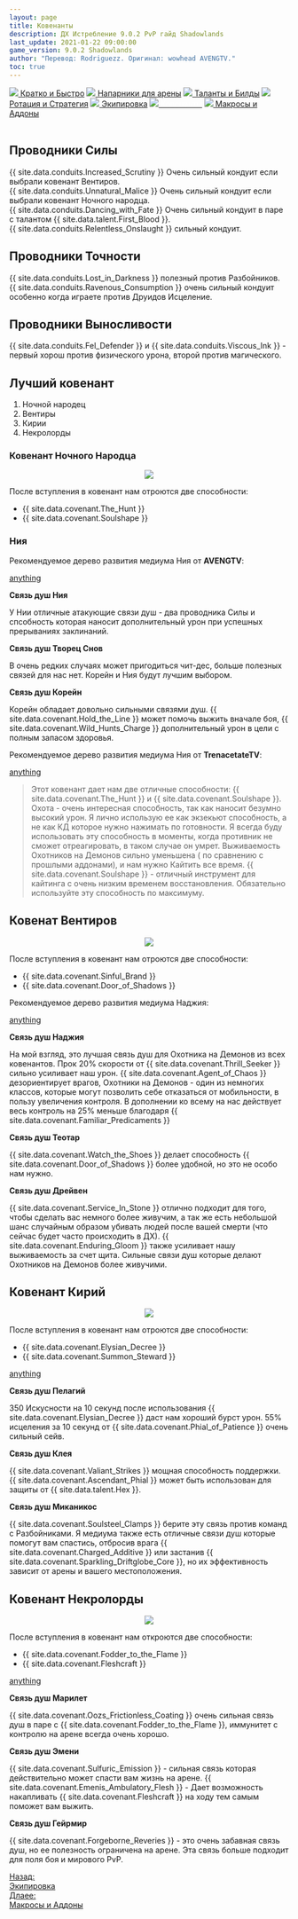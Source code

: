```yaml
---
layout: page
title: Ковенанты 
description: ДХ Истребление 9.0.2 PvP гайд Shadowlands
last_update: 2021-01-22 09:00:00
game_version: 9.0.2 Shadowlands
author: "Перевод: Rodriguezz. Оригинал: wowhead AVENGTV."
toc: true
---
```


<div id="smooth-nav-outer">
<a href="{{ site.url }}/guide/pvp/havoc/quick_faq.html"><img src="https://wow.zamimg.com/images/wow/icons/medium/wow_token01.jpg"> Кратко и Быстро</a>
<a href="{{ site.url }}/guide/pvp/havoc/srong-compositions.html"><img src="https://wow.zamimg.com/images/wow/icons/medium/inv_misc_spyglass_02.jpg"> Напарники для арены</a>
<a href="{{ site.url }}/guide/pvp/havoc/talent.html"><img src="https://wow.zamimg.com/images/wow/icons/medium/spell_lifegivingseed.jpg"> Таланты и Билды</a>
<a href="{{ site.url }}/guide/pvp/havoc/rotations-abilities.html"><img src="https://wow.zamimg.com/images/wow/icons/medium/ability_marksmanship.jpg"> Ротация и Стратегия</a>
<a href="{{ site.url }}/guide/pvp/havoc/gear.html"><img src="https://wow.zamimg.com/images/wow/icons/medium/wow_token01.jpg"> Экипировка</a>
<a href="{{ site.url }}/guide/pvp/havoc/covenants.html"><img src="https://wow.zamimg.com/images/wow/icons/medium/inv_inscription_80_warscroll_intellect.jpg"><span style="color: white;"> Ковенанты</span></a>
<a href="{{ site.url }}/guide/pvp/havoc/macros-addons.html"><img src="https://wow.zamimg.com/images/wow/icons/medium/inv_eng_gearspringparts.jpg"> Макросы и Аддоны</a>
</div>
<br>

## Проводники Силы

{{ site.data.conduits.Increased_Scrutiny }} Очень сильный кондуит если выбрали ковенант Вентиров.<br>
{{ site.data.conduits.Unnatural_Malice }} Очень сильный кондуит если выбрали ковенант Ночного народца.<br>
{{ site.data.conduits.Dancing_with_Fate }}  Очень сильный кондуит в паре с талантом {{ site.data.talent.First_Blood }}.<br>
{{ site.data.conduits.Relentless_Onslaught }} сильный кондуит.

## Проводники Точности

{{ site.data.conduits.Lost_in_Darkness }} полезный против Разбойников.
{{ site.data.conduits.Ravenous_Consumption }} очень сильный кондуит особенно когда играете против Друидов Исцеление.

## Проводники Выносливости

{{ site.data.conduits.Fel_Defender }} и {{ site.data.conduits.Viscous_Ink }} - первый хорош против физического урона, второй против магического.

## Лучший ковенант

1. Ночной народец
1. Вентиры
1. Кирии
1. Некролорды

### Ковенант Ночного Народца
<p align="center" width="100%"> <img src="{{ site.url }}/assets/img/blog/conduits/fae_logo.png"> </p>

После вступления в ковенант нам отроются две способности:

* {{ site.data.covenant.The_Hunt }} 
* {{ site.data.covenant.Soulshape }} 

### Ния 

Рекомендуемое дерево развития медиума Ния от **AVENGTV**:

<a href="https://ru.wowhead.com/soulbind-calc/embed/night-fae/niya/demon-hunter/ApbqAgUrkwAVLM0AEgVBJgAVLM8AIhUq7wAlKvoA" target="blank">anything</a>

**Связь душ Ния**
 
У Нии отличные атакующие связи душ - два проводника Силы и спсобность которая наносит дополнительный урон при успешных прерываниях заклинаний.

**Связь душ Творец Снов**

В очень редких случаях может пригодиться чит-дес, больше полезных связей для нас нет. Корейн и Ния будут лучшим выбором.

**Связь душ Корейн**

Корейн обладает довольно сильными связями душ. {{ site.data.covenant.Hold_the_Line }} может помочь выжить вначале боя, {{ site.data.covenant.Wild_Hunts_Charge }} дополнительный урон в цели с полным запасом здоровья.

Рекомендуемое дерево развития медиума Ния от **TrenacetateTV**:

<a href="https://ru.wowhead.com/soulbind-calc/embed/night-fae/niya/demon-hunter/ApZlAgUrkwAVLM0AEQUszwAiFSr6ACUq7wA" target="blank">anything</a>

> Этот ковенант дает нам две отличные способности: {{ site.data.covenant.The_Hunt }} и {{ site.data.covenant.Soulshape }}. Охота - очень интересная способность, так как наносит безумно высокий урон. Я лично использую ее как экзекьют способность, а не как КД которое нужно нажимать по готовности. Я всегда буду использовать эту способность в моменты, когда противник не сможет отреагировать, в таком случае он умрет. Выживаемость Охотников на Демонов сильно уменьшена ( по сравнению с прошлыми аддонами), и нам нужно Кайтить все время. {{ site.data.covenant.Soulshape }}  - отличный инструмент для кайтинга с очень низким временем восстановления. Обязательно используйте эту способность по максимуму.

## Ковенат Вентиров
<p align="center" width="100%"> <img src="{{ site.url }}/assets/img/blog/conduits/ventyr_logo.png"> </p>

После вступления в ковенант нам отроются две способности:

* {{ site.data.covenant.Sinful_Brand }}
* {{ site.data.covenant.Door_of_Shadows }}

Рекомендуемое дерево развития медиума Наджия:

<a href="https://ru.wowhead.com/soulbind-calc/embed/venthyr/nadjia-the-mistblade/demon-hunter/ApalAQUrkwASBTA8ABUszwAhFSrvAA" target="blank">anything</a>

**Связь душ Наджия**

На мой взгляд, это лучшая связь душ для Охотника на Демонов из всех ковенантов. Прок 20% скорости от {{ site.data.covenant.Thrill_Seeker }} сильно усиливает наш урон. {{ site.data.covenant.Agent_of_Chaos }} дезориентирует врагов, Охотники на Демонов - один из немногих классов, которые могут позволить себе отказаться от мобильности, в пользу увеличения контроля. В дополнении ко всему на нас действует весь контроль на 25% меньше благодаря {{ site.data.covenant.Familiar_Predicaments }}

**Связь душ Теотар**

{{ site.data.covenant.Watch_the_Shoes }} делает способность {{ site.data.covenant.Door_of_Shadows }} более удобной, но это не особо нам нужно.

**Связь душ Дрейвен**

{{ site.data.covenant.Service_In_Stone }} отлично подходит для того, чтобы сделать вас немного более живучим, а так же есть небольшой шанс случайным образом убивать людей после вашей смерти (что сейчас будет часто происходить в ДХ). {{ site.data.covenant.Enduring_Gloom }} также усиливает нашу выживаемость за счет щита. Сильные связи душ которые делают Охотников на Демонов более живучими.

## Ковенант Кирий
<p align="center" width="100%"> <img src="{{ site.url }}/assets/img/blog/conduits/kiri_logo.png"> </p>

После вступления в ковенант нам отроются две способности:

* {{ site.data.covenant.Elysian_Decree }}
* {{ site.data.covenant.Summon_Steward }}

<a href="https://ru.wowhead.com/soulbind-calc/embed/venthyr/nadjia-the-mistblade/demon-hunter/ApalAQUrkwASBTA8ABUszwAhFSrvAA" target="blank">anything</a>

**Связь душ Пелагий**

350 Искусности на 10 секунд после использования {{ site.data.covenant.Elysian_Decree }} даст нам хороший бурст урон. 55% исцеления за 10 секунд от {{ site.data.covenant.Phial_of_Patience }} очень сильный сейв.

**Связь душ Клея**

{{ site.data.covenant.Valiant_Strikes }} мощная способность поддержки. {{ site.data.covenant.Ascendant_Phial }} может быть использован для защиты от {{ site.data.talent.Hex }}.

**Связь душ Миканикос**

{{ site.data.covenant.Soulsteel_Clamps }} берите эту связь против команд с Разбойниками. Я медиума также есть отличные связи душ которые помогут вам спастись, отбросив врага {{ site.data.covenant.Charged_Additive }} или застанив {{ site.data.covenant.Sparkling_Driftglobe_Core }}, но их эффективность зависит от арены и вашего местоположения.

## Ковенант Некролорды
<p align="center" width="100%"> <img src="{{ site.url }}/assets/img/blog/conduits/necrolord_logo.png"> </p>


После вступления в ковенант нам откроются две способности:

* {{ site.data.covenant.Fodder_to_the_Flame }}
* {{ site.data.covenant.Fleshcraft }}

<a href="https://ru.wowhead.com/soulbind-calc/embed/necrolord/plague-deviser-marileth/demon-hunter/ApbmAgUszQAVK5MAEgUszwAVLRwAIhUq7wAlKvoA" target="blank">anything</a>

**Связь душ Марилет**

{{ site.data.covenant.Oozs_Frictionless_Coating }} очень сильная связь душ в паре с {{ site.data.covenant.Fodder_to_the_Flame }}, иммунитет с контролю на арене всегда очень хорошо.

**Связь душ Эмени**

{{ site.data.covenant.Sulfuric_Emission }} - сильная связь которая действительно может спасти вам жизнь на арене.
{{ site.data.covenant.Emenis_Ambulatory_Flesh }} - Дает возможность накапливать {{ site.data.covenant.Fleshcraft }} на ходу тем самым поможет вам выжить.

**Связь душ Гейрмир**

{{ site.data.covenant.Forgeborne_Reveries }} - это очень забавная связь душ, но ее полезность ограничена на арене. Эта связь больше подходит для поля боя и мирового PvP.

<div class="minibox minibox-left"><a href="{{ site.url }}/guide/pvp/havoc/gear.html">Назад:<br>Экипировка</a></div> 
<div class="minibox"><a href="{{ site.url }}/guide/pvp/havoc/macros-addons.html">Длаее:<br>Макросы и Аддоны</a></div>
